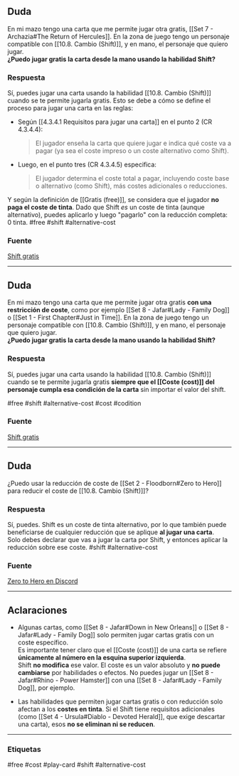 ## Duda

En mi mazo tengo una carta que me permite jugar otra gratis, [[Set 7 - Archazia#The Return of Hercules]]. En la zona de juego tengo un personaje compatible con [[10.8. Cambio (Shift)]], y en mano, el personaje que quiero jugar.  
**¿Puedo jugar gratis la carta desde la mano usando la habilidad Shift?**
### Respuesta
Sí, puedes jugar una carta usando la habilidad [[10.8. Cambio (Shift)]] cuando se te permite jugarla gratis. Esto se debe a cómo se define el proceso para jugar una carta en las reglas:

- Según [[4.3.4.1 Requisitos para jugar una carta]] en el punto 2 (CR 4.3.4.4):
    
    > El jugador enseña la carta que quiere jugar e indica qué coste va a pagar (ya sea el coste impreso o un coste alternativo como Shift).
    
- Luego, en el punto tres (CR 4.3.4.5) especifica:

    > El jugador determina el coste total a pagar, incluyendo coste base o alternativo (como Shift), más costes adicionales o reducciones.
    
Y según la definición de [[Gratis (free)]], se considera que el jugador **no paga el coste de tinta**. Dado que Shift _es_ un coste de tinta (aunque alternativo), puedes aplicarlo y luego "pagarlo" con la reducción completa: 0 tinta.
#free #shift #alternative-cost 
### Fuente

[Shift gratis](https://discord.com/channels/1239209810654793730/1353538874386944212)

---
## Duda

En mi mazo tengo una carta que me permite jugar otra gratis **con una restricción de coste**, como por ejemplo [[Set 8 - Jafar#Lady - Family Dog]] o [[Set 1 - First Chapter#Just in Time]]. En la zona de juego tengo un personaje compatible con [[10.8. Cambio (Shift)]], y en mano, el personaje que quiero jugar.  
**¿Puedo jugar gratis la carta desde la mano usando la habilidad Shift?**
### Respuesta
Sí, puedes jugar una carta usando la habilidad [[10.8. Cambio (Shift)]] cuando se te permite jugarla gratis **siempre que el [[Coste (cost)]] del personaje cumpla esa condición de la carta** sin importar el valor del shift.

#free #shift #alternative-cost #cost #codition
### Fuente

[Shift gratis](https://discord.com/channels/1239209810654793730/1353538874386944212)

---
## Duda

¿Puedo usar la reducción de coste de [[Set 2 - Floodborn#Zero to Hero]] para reducir el coste de [[10.8. Cambio (Shift)]]?
### Respuesta

Sí, puedes. Shift es un coste de tinta alternativo, por lo que también puede beneficiarse de cualquier reducción que se aplique **al jugar una carta**.  
Solo debes declarar que vas a jugar la carta por Shift, y entonces aplicar la reducción sobre ese coste.
#shift #alternative-cost 
### Fuente

[Zero to Hero en Discord](https://discord.com/channels/1239209810654793730/1396870349374754939/1396870349374754939)

---

## Aclaraciones

- Algunas cartas, como [[Set 8 - Jafar#Down in New Orleans]] o [[Set 8 - Jafar#Lady - Family Dog]] solo permiten jugar cartas gratis con un coste específico.  
    Es importante tener claro que el [[Coste (cost)]] de una carta se refiere **únicamente al número en la esquina superior izquierda**.  
    Shift **no modifica** ese valor. El coste es un valor absoluto y **no puede cambiarse** por habilidades o efectos. No puedes jugar un [[Set 8 - Jafar#Rhino - Power Hamster]] con una [[Set 8 - Jafar#Lady - Family Dog]], por ejemplo.
    
- Las habilidades que permiten jugar cartas gratis o con reducción solo afectan a los **costes en tinta**.  Si el Shift tiene requisitos adicionales (como [[Set 4 - Ursula#Diablo - Devoted Herald]], que exige descartar una carta), esos **no se eliminan ni se reducen**.
    

---

### Etiquetas
#free #cost #play-card #shift #alternative-cost
